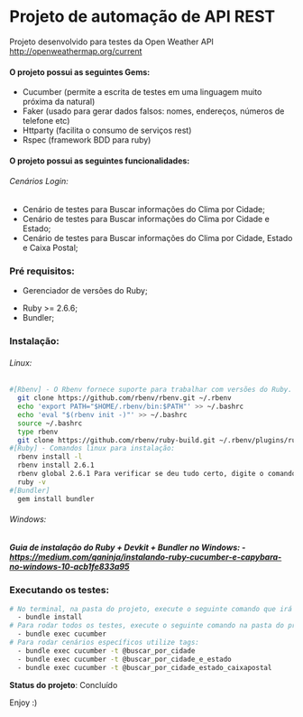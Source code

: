 # Projeto de automação de API REST

Projeto desenvolvido para testes da Open Weather API http://openweathermap.org/current

#### **O projeto possui as seguintes Gems:**

- Cucumber (permite a escrita de testes em uma linguagem muito próxima da natural)
- Faker (usado para gerar dados falsos: nomes, endereços, números de telefone etc)
- Httparty (facilita o consumo de serviços rest)
- Rspec (framework BDD para ruby)

#### **O projeto possui as seguintes funcionalidades:**

###### Cenários Login:

- Cenário de testes para Buscar informações do Clima por Cidade;
- Cenário de testes para Buscar informações do Clima por Cidade e Estado;
- Cenário de testes para Buscar informações do Clima por Cidade, Estado e Caixa Postal;

### Pré requisitos:

* Gerenciador de versões do Ruby;

- Ruby >= 2.6.6;
- Bundler;

### Instalação:

###### Linux:

```bash
#[Rbenv] - O Rbenv fornece suporte para trabalhar com versões do Ruby. Comandos linux para instalação:
  git clone https://github.com/rbenv/rbenv.git ~/.rbenv
  echo 'export PATH="$HOME/.rbenv/bin:$PATH"' >> ~/.bashrc
  echo 'eval "$(rbenv init -)"' >> ~/.bashrc
  source ~/.bashrc
  type rbenv
  git clone https://github.com/rbenv/ruby-build.git ~/.rbenv/plugins/ruby-build
#[Ruby] - Comandos linux para instalação:
  rbenv install -l
  rbenv install 2.6.1
  rbenv global 2.6.1 Para verificar se deu tudo certo, digite o comando:
  ruby -v
#[Bundler]
  gem install bundler
```

###### Windows:

##### *Guia de instalação do Ruby + Devkit + Bundler no Windows:* - https://medium.com/qaninja/instalando-ruby-cucumber-e-capybara-no-windows-10-acb1fe833a95

### Executando os testes:

```bash
# No terminal, na pasta do projeto, execute o seguinte comando que irá instalar as Gems do projeto:
  - bundle install
# Para rodar todos os testes, execute o seguinte comando na pasta do projeto:
  - bundle exec cucumber
# Para rodar cenários específicos utilize tags:
  - bundle exec cucumber -t @buscar_por_cidade
  - bundle exec cucumber -t @buscar_por_cidade_e_estado
  - bundle exec cucumber -t @buscar_por_cidade_estado_caixapostal
```

**Status do projeto**: Concluído

Enjoy :)


